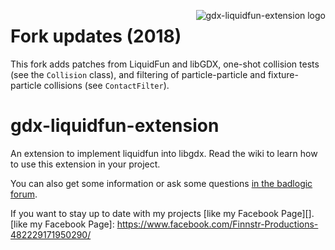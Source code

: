 <img src="liquidfun-extension-logo.png"
alt="gdx-liquidfun-extension logo" style="float:right;" />

Fork updates (2018)
===================

This fork adds patches from LiquidFun and libGDX, one-shot collision tests (see the `Collision` class),
and filtering of particle-particle and fixture-particle collisions (see `ContactFilter`).

gdx-liquidfun-extension
=======================

An extension to implement liquidfun into libgdx.
Read the wiki to learn how to use this extension in your project.

You can also get some information or ask some questions [in the badlogic forum][].

  [in the badlogic forum]: http://www.badlogicgames.com/forum/viewtopic.php?f=17&t=13717

If you want to stay up to date with my projects [like my Facebook Page][].
[like my Facebook Page]: https://www.facebook.com/Finnstr-Productions-482229171950290/
